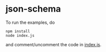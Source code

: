 # json-schema

To run the examples, do

    npm install
    node index.js

and comment/uncomment the code in [index.js](index.js).
